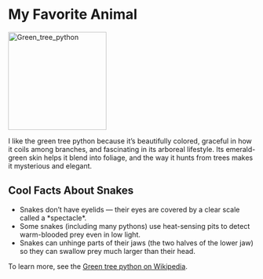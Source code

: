 <!DOCTYPE html>
<html lang="en">
<head>
  <meta charset="UTF-8" />
  <meta name="viewport" content="width=device-width, initial-scale=1.0" />
  <title>My Favorite Animal</title>
</head>
<body>
  <h1>My Favorite Animal</h1>
  <img src="gettyimages-93103160.jpg" alt="Green_tree_python" width="200" height="200">

  <p>
    I like the green tree python because it’s beautifully colored, graceful in how it coils among branches, and fascinating in its arboreal lifestyle.  
    Its emerald-green skin helps it blend into foliage, and the way it hunts from trees makes it mysterious and elegant.
  </p>

  <h2>Cool Facts About Snakes</h2>
  <ul>
    <li>Snakes don’t have eyelids — their eyes are covered by a clear scale called a *spectacle*.</li>
    <li>Some snakes (including many pythons) use heat-sensing pits to detect warm-blooded prey even in low light.</li>
    <li>Snakes can unhinge parts of their jaws (the two halves of the lower jaw) so they can swallow prey much larger than their head.</li>
  </ul>

  <p>
    To learn more, see the <a href="https://en.wikipedia.org/wiki/Green_tree_python" target="_blank">Green tree python on Wikipedia</a>.  
  </p>
</body>
</html>
